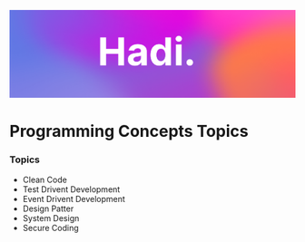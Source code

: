 ![Hadi-Banner](../hadi-banner.png)

# Programming Concepts Topics

### Topics

- Clean Code
- Test Drivent Development
- Event Drivent Development
- Design Patter
- System Design
- Secure Coding
